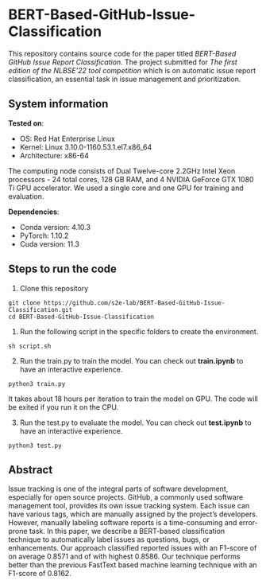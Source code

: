 # BERT-Based-GitHub-Issue-Classification
This repository contains source code for the paper titled *BERT-Based GitHub Issue Report Classification*. The project submitted for *The first edition of the NLBSE’22 tool competition* which is on automatic issue report classification, an essential task in issue management and prioritization.
## System information
**Tested on**:

* OS: Red Hat Enterprise Linux
* Kernel: Linux 3.10.0-1160.53.1.el7.x86_64
* Architecture: x86-64

The computing node consists of Dual Twelve-core 2.2GHz Intel Xeon processors - 24 total cores, 128 GB
RAM, and 4 NVIDIA GeForce GTX 1080 Ti GPU accelerator. We used a single core and one GPU for training and evaluation.

**Dependencies**:
* Conda version: 4.10.3
* PyTorch: 1.10.2
* Cuda version: 11.3
## Steps to run the code
1. Clone this repository
 ```
 git clone https://github.com/s2e-lab/BERT-Based-GitHub-Issue-Classification.git
 cd BERT-Based-GitHub-Issue-Classification
 ```
1. Run the following script in the specific folders to create the environment.

 ```
 sh script.sh
 ```
2. Run the train.py to train the model. You can check out **train.ipynb** to have an interactive experience.
 ```
 python3 train.py
 ```
 It takes about 18 hours per iteration to train the model on GPU. The code will be exited if you run it on the CPU.
 
3. Run the test.py to evaluate the model. You can check out **test.ipynb** to have an interactive experience.
 ```
 python3 test.py
 ```

## Abstract

Issue tracking is one of the integral parts of software development, especially for open source projects. GitHub, a
commonly used software management tool, provides its own issue tracking system. Each issue can have various tags, which are
manually assigned by the project’s developers. However, manually labeling software reports is a time-consuming and
error-prone task. In this paper, we describe a BERT-based classification technique to automatically label issues as
questions, bugs, or enhancements. Our approach classified reported issues with an F1-score of on average 0.8571 and of with
highest 0.8586. Our technique performs better than the previous FastText based machine learning technique with an F1-score
of 0.8162.
